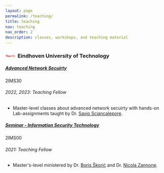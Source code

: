 ```yaml
---
layout: page
permalink: /teaching/
title: teaching
nav: teaching
nav_order: 2
description: classes, workshops, and teaching material
---
```



<h3 class="mt-4"><a target="_blank" href="https://tue.nl/"><img src="/assets/img/logos/tue-logo.png" width="35" /></a> Eindhoven University of Technology</h3>
<div class="card mt-3">
  <div class="p-3">
    <div class="row">
      <div class="col-sm-10">
        <h5 class="font-weight-bold"><a target="_blank" href="https://canvas.tue.nl/courses/22036">Advanced Network Secuirty</a></h5>
      </div>
      <div class="col-sm-2 text-left text-sm-right">
        <span class="badge font-weight-bold text-uppercase align-middle">
            2IMS30
        </span>
      </div>
    </div>
    <h6 class="font-italic mt-2 mt-sm-0">2022, 2023: Teaching Fellow</h6>
    <ul class="card-text list-group list-group-flush">
      <li class="list-group-item">Master-level classes about advanced network secuirty with hands-on Lab-assignments taught by Dr. <a target="_blank" href="https://research.tue.nl/en/persons/savio-sciancalepore">Savio Sciancalepore</a>.</li>
    </ul>
  </div>

<div class="card mt-3">
  <div class="p-3">
    <div class="row">
      <div class="col-sm-10">
        <h5 class="font-weight-bold"><a target="_blank" href="https://canvas.tue.nl/courses/15035">Seminar - Information Security Technology</a></h5>
      </div>
      <div class="col-sm-2 text-left text-sm-right">
        <span class="badge font-weight-bold text-uppercase align-middle">
            2IMS00
        </span>
      </div>
    </div>
    <h6 class="font-italic mt-2 mt-sm-0">2021: Teaching Fellow</h6>
    <ul class="card-text list-group list-group-flush">
      <li class="list-group-item">Master's-level ministered by Dr. <a target="_blank" href="https://www.tue.nl/en/research/researchers/boris-skoric/">Boris Škorić</a> and Dr. <a target="_blank" href="https://www.tue.nl/en/research/researchers/nicola-zannone/">Nicola Zannone</a>.</li>
    </ul>
  </div>
</div>


</div>
